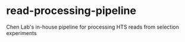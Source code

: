 # read-processing-pipeline
Chen Lab's in-house pipeline for processing HTS reads from selection experiments
